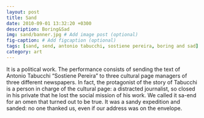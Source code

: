 ```yaml
---
layout: post
title: Sand
date: 2010-09-01 13:32:20 +0300
description: Boring&Sad
img: sand/banner.jpg # Add image post (optional)
fig-caption: # Add figcaption (optional)
tags: [sand, send, antonio tabucchi, sostiene pereira, boring and sad]
category: art
---
```




It is a political work. The performance consists of sending the text
of Antonio Tabucchi “Sostiene Pereira” to three cultural page managers
of three different newspapers. In fact, the protagonist of the story
of Tabucchi is a person in charge of the cultural page: a distracted
journalist, so closed in his private that he lost the social mission
of his work. We called it sa-end for an omen that turned out to be
true. It was a sandy expedition and sanded: no one thanked us, even if
our address was on the envelope.